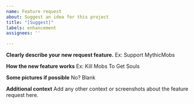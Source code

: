 ```yaml
---
name: Feature request
about: Suggest an idea for this project
title: "[Suggest]"
labels: enhancement
assignees: ''

---
```


**Clearly describe your new request feature.**
Ex: Support MythicMobs

**How the new feature works**
Ex: Kill Mobs To Get Souls

**Some pictures if possible**
No? Blank

**Additional context**
Add any other context or screenshots about the feature request here.
